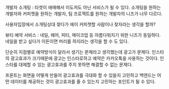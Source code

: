 개발자 소개팅 : 타겟이 애매해서 이도저도 아닌 서비스가 될 수 있다. 소개팅을 원하는 개발자와 커피쳇을 원하는 개발자, 팀 프로젝트를 원하는 개발자의 니즈가 너무 다르다.

사용자입장에서 소개팅상대 찾다가 에이 커피챗할 사람이나 찾자라는 생각을 할까?

  
뷰티 예약 서비스 : 네일, 헤어, 피티, 메이크업 등 아름다워지기 위한 니즈가 동일하다. 네일을 받고 싶다가 이돈이면 머리를 하지라는 생각을 할 수 도 있다.

단순히 지점별로 예약방식이 달라서 생기는 문제라고 생각했는데 광고가 문제다. 인스타의 광고효과가 크기때문에 광고는 인스타로하고 예약은 카카오톡을 사용하는 것이다. 인스타를 대체할 수 있는 광고효과를 주지 못하면 해결할 수 없는 문제다.

프론트는 화면을 어떻게 만들어 광고효과를 극대화 할 수 있을지 고민하고 백엔드는 어떤 데이터를 제공하는 것이 광고효과를 줄 수 있는지 고민하는 포인트가 될 수 있다.